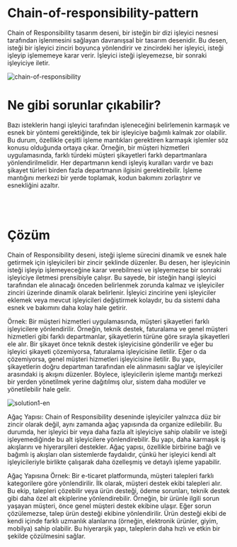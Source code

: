# Chain-of-responsibility-pattern
Chain of Responsibility tasarım deseni, bir isteğin bir dizi işleyici nesnesi tarafından işlenmesini sağlayan davranışsal bir tasarım desenidir. Bu desen, isteği bir işleyici zinciri boyunca yönlendirir ve zincirdeki her işleyici, isteği işleyip işlememeye karar verir. İşleyici isteği işleyemezse, bir sonraki işleyiciye iletir.

![chain-of-responsibility](https://github.com/user-attachments/assets/cef8463d-64ba-45dd-a388-5797e28cf0a0)

<h1>Ne gibi sorunlar çıkabilir?</h1>
<p>Bazı isteklerin hangi işleyici tarafından işleneceğini belirlemenin karmaşık ve esnek bir yöntemi gerektiğinde, tek bir işleyiciye bağımlı kalmak zor olabilir. Bu durum, özellikle çeşitli işleme mantıkları gerektiren karmaşık işlemler söz konusu olduğunda ortaya çıkar. Örneğin, bir müşteri hizmetleri uygulamasında, farklı türdeki müşteri şikayetleri farklı departmanlara yönlendirilmelidir. Her departmanın kendi işleyiş kuralları vardır ve bazı şikayet türleri birden fazla departmanın ilgisini gerektirebilir. İşleme mantığını merkezi bir yerde toplamak, kodun bakımını zorlaştırır ve esnekliğini azaltır.</p>
<br/><br/>
<h1>Çözüm</h1>
<p>Chain of Responsibility deseni, isteği işleme sürecini dinamik ve esnek hale getirmek için işleyicileri bir zincir şeklinde düzenler. Bu desen, her işleyicinin isteği işleyip işlemeyeceğine karar verebilmesi ve işleyemezse bir sonraki işleyiciye iletmesi prensibiyle çalışır. Bu sayede, bir isteğin hangi işleyici tarafından ele alınacağı önceden belirlenmek zorunda kalmaz ve işleyiciler zinciri üzerinde dinamik olarak belirlenir. İşleyici zincirine yeni işleyiciler eklemek veya mevcut işleyicileri değiştirmek kolaydır, bu da sistemi daha esnek ve bakımını daha kolay hale getirir.

Örnek:
Bir müşteri hizmetleri uygulamasında, müşteri şikayetleri farklı işleyicilere yönlendirilir. Örneğin, teknik destek, faturalama ve genel müşteri hizmetleri gibi farklı departmanlar, şikayetlerin türüne göre sırayla şikayetleri ele alır. Bir şikayet önce teknik destek işleyicisine gönderilir ve eğer bu işleyici şikayeti çözemiyorsa, faturalama işleyicisine iletilir. Eğer o da çözemiyorsa, genel müşteri hizmetleri işleyicisine iletilir. Bu yapı, şikayetlerin doğru departman tarafından ele alınmasını sağlar ve işleyiciler arasındaki iş akışını düzenler. Böylece, işleyicilerin işleme mantığı merkezi bir yerden yönetilmek yerine dağıtılmış olur, sistem daha modüler ve yönetilebilir hale gelir.</p>

![solution1-en](https://github.com/user-attachments/assets/ae27103d-2c82-4ceb-905b-fb98cdd053fb)

Ağaç Yapısı:
Chain of Responsibility deseninde işleyiciler yalnızca düz bir zincir olarak değil, aynı zamanda ağaç yapısında da organize edilebilir. Bu durumda, her işleyici bir veya daha fazla alt işleyiciye sahip olabilir ve isteği işleyemediğinde bu alt işleyicilere yönlendirebilir. Bu yapı, daha karmaşık iş akışlarını ve hiyerarşileri destekler. Ağaç yapısı, özellikle birbirine bağlı ve bağımlı iş akışları olan sistemlerde faydalıdır, çünkü her işleyici kendi alt işleyicileriyle birlikte çalışarak daha özelleşmiş ve detaylı işleme yapabilir.

Ağaç Yapısına Örnek:
Bir e-ticaret platformunda, müşteri talepleri farklı kategorilere göre yönlendirilir. İlk olarak, müşteri destek ekibi talepleri alır. Bu ekip, talepleri çözebilir veya ürün desteği, ödeme sorunları, teknik destek gibi daha özel alt ekiplerine yönlendirebilir. Örneğin, bir ürünle ilgili sorun yaşayan müşteri, önce genel müşteri destek ekibine ulaşır. Eğer sorun çözülemezse, talep ürün desteği ekibine yönlendirilir. Ürün desteği ekibi de kendi içinde farklı uzmanlık alanlarına (örneğin, elektronik ürünler, giyim, mobilya) sahip olabilir. Bu hiyerarşik yapı, taleplerin daha hızlı ve etkin bir şekilde çözülmesini sağlar.
